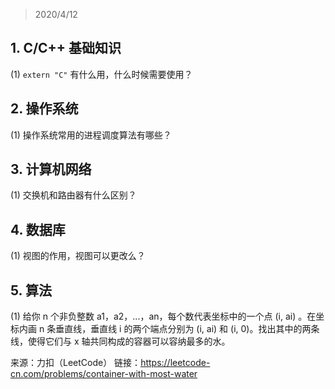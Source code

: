 > 2020/4/12

## 1. C/C++ 基础知识
(1) `extern "C"` 有什么用，什么时候需要使用？

## 2. 操作系统
(1) 操作系统常用的进程调度算法有哪些？

## 3. 计算机网络
(1) 交换机和路由器有什么区别？

## 4. 数据库
(1) 视图的作用，视图可以更改么？

## 5. 算法
(1) 给你 n 个非负整数 a1，a2，...，an，每个数代表坐标中的一个点 (i, ai) 。在坐标内画 n 条垂直线，垂直线 i 的两个端点分别为 (i, ai) 和 (i, 0)。找出其中的两条线，使得它们与 x 轴共同构成的容器可以容纳最多的水。

来源：力扣（LeetCode）
链接：https://leetcode-cn.com/problems/container-with-most-water
